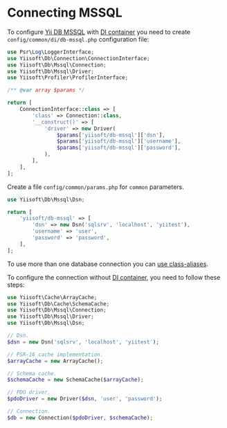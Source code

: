 # Connecting MSSQL

To configure [Yii DB MSSQL](https://github.com/yiisoft/db-mssql) with [DI container](https://github.com/yiisoft/di)
you need to create `config/common/di/db-mssql.php` configuration file:

```php
use Psr\Log\LoggerInterface;
use Yiisoft\Db\Connection\ConnectionInterface;
use Yiisoft\Db\Mssql\Connection;
use Yiisoft\Db\Mssql\Driver;
use Yiisoft\Profiler\ProfilerInterface;

/** @var array $params */

return [
    ConnectionInterface::class => [
        'class' => Connection::class,
        '__construct()' => [
            'driver' => new Driver(
                $params['yiisoft/db-mssql']['dsn'],
                $params['yiisoft/db-mssql']['username'],
                $params['yiisoft/db-mssql']['password'],
            ),
        ],
    ],
];
```

Create a file `config/common/params.php` for `common` parameters.

```php
use Yiisoft\Db\Mssql\Dsn;

return [
    'yiisoft/db-mssql' => [
        'dsn' => new Dsn('sqlsrv', 'localhost', 'yiitest'),
        'username' => 'user',
        'password' => 'password',
    ],
];
```

To use more than one database connection you can 
[use class-aliases](https://github.com/yiisoft/di#using-class-aliases-for-specific-configuration).

To configure the connection without [DI container](https://github.com/yiisoft/di), you need to follow these steps:

```php
use Yiisoft\Cache\ArrayCache;
use Yiisoft\Db\Cache\SchemaCache;
use Yiisoft\Db\Mssql\Connection;
use Yiisoft\Db\Mssql\Driver;
use Yiisoft\Db\Mssql\Dsn;

// Dsn.
$dsn = new Dsn('sqlsrv', 'localhost', 'yiitest');

// PSR-16 cache implementation.
$arrayCache = new ArrayCache();

// Schema cache.
$schemaCache = new SchemaCache($arrayCache);

// PDO driver.
$pdoDriver = new Driver($dsn, 'user', 'password'); 

// Connection.
$db = new Connection($pdoDriver, $schemaCache);
```
